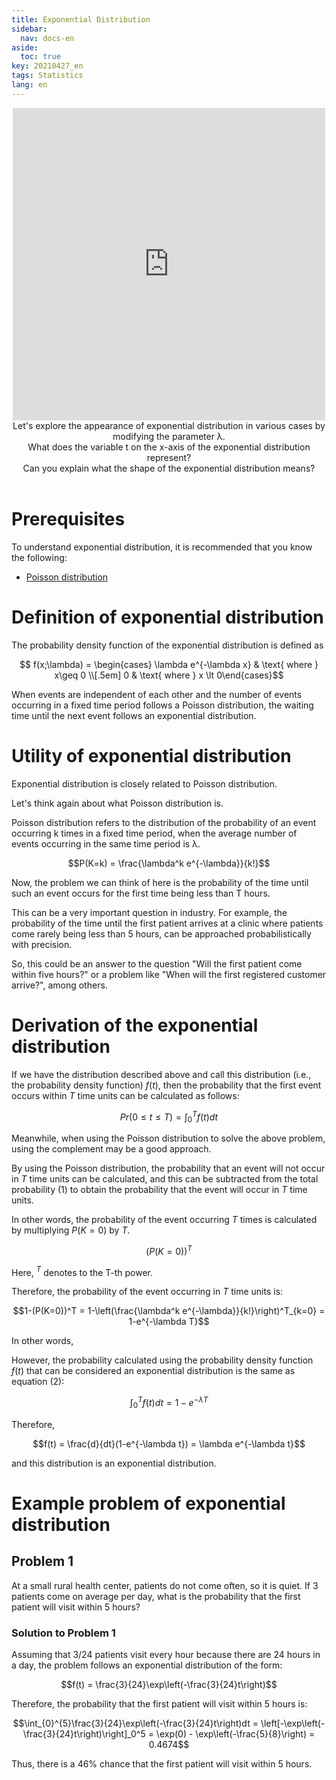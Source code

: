 ```yaml
---
title: Exponential Distribution
sidebar:
  nav: docs-en
aside:
  toc: true
key: 20210427_en
tags: Statistics
lang: en
---
```


<center>
  <iframe width = "500" height = "500" frameborder = "0" src="https://angeloyeo.github.io/p5/2021-04-27-exponential_distribution/"></iframe>
  <br>
  Let's explore the appearance of exponential distribution in various cases by modifying the parameter λ.
  <br>
  What does the variable t on the x-axis of the exponential distribution represent?
  <br>
  Can you explain what the shape of the exponential distribution means?
  <br>
  <br>
</center>

# Prerequisites

To understand exponential distribution, it is recommended that you know the following:

* [Poisson distribution](https://angeloyeo.github.io/2021/04/26/Poisson_distribution.html)

# Definition of exponential distribution

The probability density function of the exponential distribution is defined as

$$ f(x;\lambda) = \begin{cases}  \lambda e^{-\lambda x} & \text{ where } x\geq 0 \\[.5em]  0 & \text{ where } x \lt 0\end{cases}$$

When events are independent of each other and the number of events occurring in a fixed time period follows a Poisson distribution, the waiting time until the next event follows an exponential distribution.

# Utility of exponential distribution

Exponential distribution is closely related to Poisson distribution.

Let's think again about what Poisson distribution is.

Poisson distribution refers to the distribution of the probability of an event occurring k times in a fixed time period, when the average number of events occurring in the same time period is λ.

$$P(K=k) = \frac{\lambda^k e^{-\lambda}}{k!}$$

Now, the problem we can think of here is the probability of the time until such an event occurs for the first time being less than T hours.

This can be a very important question in industry. For example, the probability of the time until the first patient arrives at a clinic where patients come rarely being less than 5 hours, can be approached probabilistically with precision.

So, this could be an answer to the question "Will the first patient come within five hours?" or a problem like "When will the first registered customer arrive?", among others.

# Derivation of the exponential distribution

If we have the distribution described above and call this distribution (i.e., the probability density function) $f(t)$, then the probability that the first event occurs within $T$ time units can be calculated as follows:

$$Pr(0\leq t\leq T)=\int_{0}^{T}f(t)dt$$

Meanwhile, when using the Poisson distribution to solve the above problem, using the complement may be a good approach.

By using the Poisson distribution, the probability that an event will not occur in $T$ time units can be calculated, and this can be subtracted from the total probability (1) to obtain the probability that the event will occur in $T$ time units.

In other words, the probability of the event occurring $T$ times is calculated by multiplying $P(K=0)$ by $T$.

$$\left(P(K=0)\right)^T$$

Here, ${}^T$ denotes to the T-th power.

Therefore, the probability of the event occurring in $T$ time units is:

$$1-(P(K=0))^T = 1-\left(\frac{\lambda^k e^{-\lambda}}{k!}\right)^T_{k=0} = 1-e^{-\lambda T}$$

In other words,

However, the probability calculated using the probability density function $f(t)$ that can be considered an exponential distribution is the same as equation (2):

$$\int_{0}^{T}f(t)dt = 1-e^{-\lambda T}$$

Therefore,

$$f(t) = \frac{d}{dt}(1-e^{-\lambda t}) = \lambda e^{-\lambda t}$$

and this distribution is an exponential distribution.

# Example problem of exponential distribution

## Problem 1

At a small rural health center, patients do not come often, so it is quiet. If 3 patients come on average per day, what is the probability that the first patient will visit within 5 hours?

### Solution to Problem 1

Assuming that 3/24 patients visit every hour because there are 24 hours in a day, the problem follows an exponential distribution of the form:

$$f(t) = \frac{3}{24}\exp\left(-\frac{3}{24}t\right)$$

Therefore, the probability that the first patient will visit within 5 hours is:

$$\int_{0}^{5}\frac{3}{24}\exp\left(-\frac{3}{24}t\right)dt = \left[-\exp\left(-\frac{3}{24}t\right)\right]_0^5 = \exp(0) - \exp\left(-\frac{5}{8}\right) = 0.4674$$

Thus, there is a 46% chance that the first patient will visit within 5 hours.